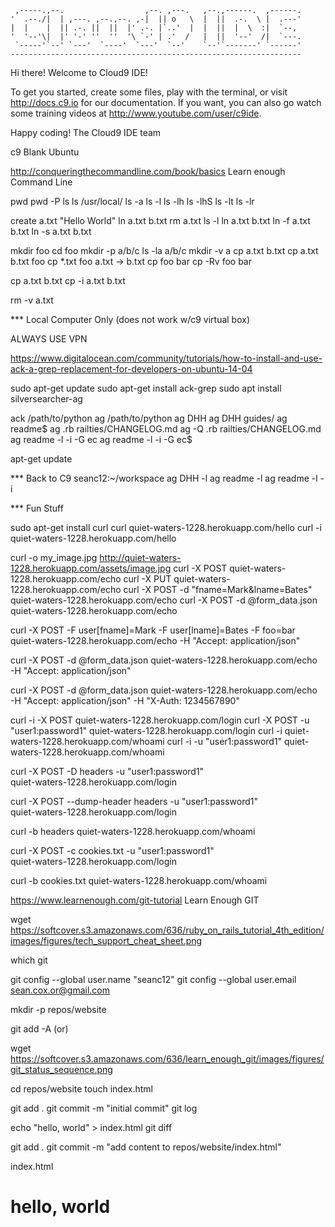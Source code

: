 
     ,-----.,--.                  ,--. ,---.   ,--.,------.  ,------.
    '  .--./|  | ,---. ,--.,--. ,-|  || o   \  |  ||  .-.  \ |  .---'
    |  |    |  || .-. ||  ||  |' .-. |`..'  |  |  ||  |  \  :|  `--, 
    '  '--'\|  |' '-' ''  ''  '\ `-' | .'  /   |  ||  '--'  /|  `---.
     `-----'`--' `---'  `----'  `---'  `--'    `--'`-------' `------'
    ----------------------------------------------------------------- 


Hi there! Welcome to Cloud9 IDE!

To get you started, create some files, play with the terminal,
or visit http://docs.c9.io for our documentation.
If you want, you can also go watch some training videos at
http://www.youtube.com/user/c9ide.

Happy coding!
The Cloud9 IDE team

c9 Blank Ubuntu

http://conqueringthecommandline.com/book/basics
Learn enough Command Line


pwd
pwd -P
ls
ls /usr/local/
ls -a
ls -l
ls -lh
ls -lhS
ls -lt
ls -lr

create a.txt "Hello World"
ln a.txt b.txt
rm a.txt
ls -l
ln a.txt b.txt
ln -f a.txt b.txt
ln -s a.txt b.txt

mkdir foo
cd foo
mkdir -p a/b/c
ls -la a/b/c
mkdir -v a
cp a.txt b.txt
cp a.txt b.txt foo
cp *.txt foo
a.txt -> b.txt
cp foo bar
cp -Rv foo bar

cp a.txt b.txt
cp -i a.txt b.txt

rm -v a.txt

***   Local Computer Only (does not work w/c9 virtual box)

ALWAYS USE VPN

https://www.digitalocean.com/community/tutorials/how-to-install-and-use-ack-a-grep-replacement-for-developers-on-ubuntu-14-04

sudo apt-get update
sudo apt-get install ack-grep
sudo apt install silversearcher-ag

ack /path/to/python
ag /path/to/python
ag DHH
ag DHH guides/
ag readme$
ag .rb railties/CHANGELOG.md
ag -Q .rb railties/CHANGELOG.md
ag readme -l -i -G ec
ag readme -l -i -G ec$

apt-get update

***   Back to C9 seanc12:~/workspace
ag DHH -l
ag readme -l
ag readme -l -i

***   Fun Stuff

sudo apt-get install curl
curl quiet-waters-1228.herokuapp.com/hello
curl -i quiet-waters-1228.herokuapp.com/hello

curl -o my_image.jpg http://quiet-waters-1228.herokuapp.com/assets/image.jpg
curl -X POST quiet-waters-1228.herokuapp.com/echo
curl -X PUT quiet-waters-1228.herokuapp.com/echo
curl -X POST -d "fname=Mark&lname=Bates" quiet-waters-1228.herokuapp.com/echo
curl -X POST -d @form_data.json quiet-waters-1228.herokuapp.com/echo

curl -X POST -F user[fname]=Mark -F user[lname]=Bates -F foo=bar \
  quiet-waters-1228.herokuapp.com/echo -H "Accept: application/json"
  
curl -X POST -d @form_data.json quiet-waters-1228.herokuapp.com/echo \
  -H "Accept: application/json"

curl -X POST -d @form_data.json quiet-waters-1228.herokuapp.com/echo \
  -H "Accept: application/json" -H "X-Auth: 1234567890"
  
curl -i -X POST quiet-waters-1228.herokuapp.com/login
curl -X POST -u "user1:password1" quiet-waters-1228.herokuapp.com/login
curl -i quiet-waters-1228.herokuapp.com/whoami
curl -i -u "user1:password1" quiet-waters-1228.herokuapp.com/whoami

curl -X POST -D headers -u "user1:password1" \
  quiet-waters-1228.herokuapp.com/login
  
curl -X POST --dump-header headers -u "user1:password1" \
  quiet-waters-1228.herokuapp.com/login
  
curl -b headers quiet-waters-1228.herokuapp.com/whoami

curl -X POST -c cookies.txt -u "user1:password1" \
  quiet-waters-1228.herokuapp.com/login

curl -b cookies.txt quiet-waters-1228.herokuapp.com/whoami






https://www.learnenough.com/git-tutorial
Learn Enough GIT

wget https://softcover.s3.amazonaws.com/636/ruby_on_rails_tutorial_4th_edition/images/figures/tech_support_cheat_sheet.png

which git

git config --global user.name "seanc12"
git config --global user.email sean.cox.or@gmail.com

mkdir -p repos/website

git add -A (or) 

wget https://softcover.s3.amazonaws.com/636/learn_enough_git/images/figures/git_status_sequence.png

cd repos/website
touch index.html

git add .
git commit -m "initial commit"
git log

echo "hello, world" > index.html
git diff

git add .
git commit -m "add content to repos/website/index.html"

index.html
<h1>hello, world</h1>


